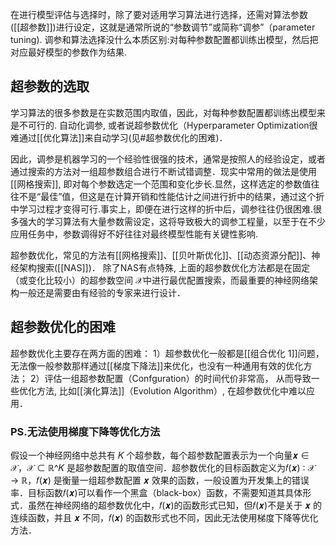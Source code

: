 在进行模型评估与选择时，除了要对适用学习算法进行选择，还需对算法参数([[超参数]])进行设定，这就是通常所说的“参数调节”或简称“调参”（parameter tuning).
调参和算法选择没什么本质区别:对每种参数配置都训练出模型，然后把对应最好模型的参数作为结果.

## 超参数的选取
学习算法的很多参数是在实数范围内取值，因此，对每种参数配置都训练出模型来是不可行的.
自动化调参,   或者说超参数优化（Hyperparameter Optimization很难通过[[优化算法]]来自动学习(见#超参数优化的困难)． 

因此，调参是机器学习的一个经验性很强的技术，通常是按照人的经验设定，或者通过搜索的方法对一组超参数组合进行不断试错调整．现实中常用的做法是使用[[网格搜索]], 即对每个参数选定一个范围和变化步长.显然，这样选定的参数值往往不是“最佳”值，但这是在计算开销和性能估计之间进行折中的结果，通过这个折中学习过程才变得可行.事实上，即便在进行这样的折中后，调参往往仍很困难.很多强大的学习算法有大量参数需设定，这将导致极大的调参工程量，以至于在不少应用任务中，参数调得好不好往往对最终模型性能有关键性影响.

超参数优化，常见的方法有[[网格搜索]]、[[贝叶斯优化]]、[[动态资源分配]]、神经架构搜索([[NAS]])．  除了NAS有点特殊, 上面的超参数优化方法都是在固定（或变化比较小）的超参数空间 𝒳中进行最优配置搜索，而最重要的神经网络架构一般还是需要由有经验的专家来进行设计．

## 超参数优化的困难
超参数优化主要存在两方面的困难：
1）超参数优化一般都是[[组合优化 1]]问题，无法像一般参数那样通过[[梯度下降法]]来优化，也没有一种通用有效的优化方法；
2）评估一组超参数配置（Confguration）的时间代价非常高， 从而导致一些优化方法, 比如[[演化算法]]（Evolution Algorithm）, 在超参数优化中难以应用．
### PS.无法使用梯度下降等优化方法
假设一个神经网络中总共有 𝐾 个超参数，每个超参数配置表示为一个向量𝒙 ∈ 𝒳，𝒳 ⊂ ℝ^𝐾 是超参数配置的取值空间．超参数优化的目标函数定义为𝑓(𝒙) ∶ 𝒳 → ℝ，𝑓(𝒙) 是衡量一组超参数配置 𝒙 效果的函数，一般设置为开发集上的错误率．目标函数𝑓(𝒙)可以看作一个黑盒（black-box）函数，不需要知道其具体形式．虽然在神经网络的超参数优化中，𝑓(𝒙)的函数形式已知，但𝑓(𝒙)不是关于 𝒙 的连续函数，并且 𝒙 不同，𝑓(𝒙) 的函数形式也不同，因此无法使用梯度下降等优化方法．